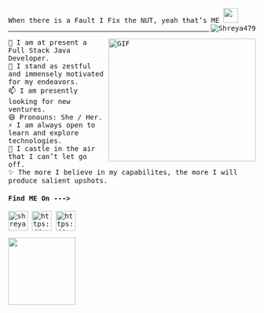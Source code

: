 <samp>
When there is a Fault I Fix the NUT, yeah that’s ME <img width="30px" src="https://media.tenor.com/images/8c62f4bdbf2f2a1d1f702c3550693e79/tenor.gif"><img src="https://komarev.com/ghpvc/?username=Shreya479&label=Profile%20views&color=0e8746&style=flat" alt="Shreya479" align="right" /> </p> <hr>
<img align="right" alt="GIF" src="https://giphy.com/embed/HscDLzkO8EOTmgkhQP" width="300" height="250" />
 🔭 I am at present a Full Stack Java Developer. <br>
 💬 I stand as zestful and immensely motivated for my endeavors.<br>
 📫 I am presently looking for new ventures.<br>
 😄 Pronouns: She / Her.<br>
 ⚡ I am always open to learn and explore technologies. <br>
 🌠 I castle in the air that I can’t let go off.<br>
 ✨ The more I believe in my capabilites, the more I will produce salient upshots. <br>
<h4>Find ME On ---> </h4>
<p align="left">
 <a href="mailto:shreyasingh47990@gmail.com?subject=subject&cc=cc@gmail.com"><img align="center" src="https://www.icone-png.com/png/6/6066.png" alt="shreya" height="40" width="40"/></a>
<a href=https://newrealitiesoflife.wordpress.com/home/ target="blank"><img align="center" src=https://th.bing.com/th/id/OIP.KbrXRESASaLiyCsGhN8JcAHaHa?pid=ImgDet&rs=1  alt="https://newrealitiesoflife.wordpress.com/home/" height="40" width="40" /></a>
<a href=https://www.deviantart.com/elgaf/gallery/ target="blank"><img align="center" src=https://www.deviantart.com/happy-birthdays/art/Devart-logo-659613205 alt="https://www.deviantart.com/happy-birthdays/art/Devart-logo-659613205" height="40" width="40" /></a>
</p>
<img height="137px" src="https://github-readme-stats.vercel.app/api/top-langs/?username=Shreya479&hide=html&hide_title=true&hide_border=true&layout=compact&langs_count=8&text_color=000&icon_color=fff&bg_color=0,52fa5a,4dfcff,c64dff&theme=graywhite" />
</samp>
